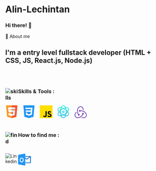 # Alin-Lechintan

### Hi there! 👋

🚀 About me

## I'm a entry level fullstack developer (HTML + CSS, JS, React.js, Node.js)

<br/>
<br/>

### Skills & Tools : <img align="left" alt="skills" width="40px" src="https://cdn-icons-png.flaticon.com/512/3696/3696638.png"/>

<br/>

<img alt="HTML5" width="40px" src="html5.png" style="display: inline; margin-right: 10px;"/>
<img alt="CSS3" width="40px" src="css3.png" style="display: inline; margin-right: 10px;"/>
<img alt="JavaScript" width="40px" src="JavaScript.png" style="display: inline; margin-right: 10px;"/>
<img alt="React" width="40px" src="React.png" style="display: inline; margin-right: 10px;"/>
<img alt="Node" width="40px" src="node.png"style="display: inline;"/>

<br/>
<br/>

### How to find me <img align="left" alt="find" width="40px" src="https://cdn-icons-png.flaticon.com/512/2500/2500099.png"/>:

<br/>

[<img align="left" alt="Linkedin" width="40px" src="https://cdn-icons-png.flaticon.com/512/3536/3536505.png" />](www.linkedin.com/in/alin-lechintan-2582b181)
[<img align="left" alt="Outlook" width="40px" src="image.png" />](mailto:alin.lechintan@outlook.com)
